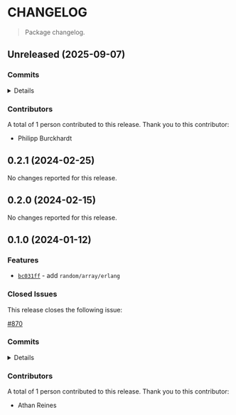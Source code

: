 # CHANGELOG

> Package changelog.

<section class="release" id="unreleased">

## Unreleased (2025-09-07)

<section class="commits">

### Commits

<details>

-   [`0d7c7b1`](https://github.com/stdlib-js/stdlib/commit/0d7c7b148724969c79eef40805f7df7c5a61b32c) - **docs:** pass in proper argument in TSDoc example code for `random/array` packages _(by Philipp Burckhardt)_
-   [`54da286`](https://github.com/stdlib-js/stdlib/commit/54da28610f5ee6b2aa181addb1775d32f79043ee) - **test:** use .strictEqual() instead of .equal() and fix lint errors _(by Philipp Burckhardt)_

</details>

</section>

<!-- /.commits -->

<section class="contributors">

### Contributors

A total of 1 person contributed to this release. Thank you to this contributor:

-   Philipp Burckhardt

</section>

<!-- /.contributors -->

</section>

<!-- /.release -->

<section class="release" id="v0.2.1">

## 0.2.1 (2024-02-25)

No changes reported for this release.

</section>

<!-- /.release -->

<section class="release" id="v0.2.0">

## 0.2.0 (2024-02-15)

No changes reported for this release.

</section>

<!-- /.release -->

<section class="release" id="v0.1.0">

## 0.1.0 (2024-01-12)

<section class="features">

### Features

-   [`bc031ff`](https://github.com/stdlib-js/stdlib/commit/bc031ffeb9e8272b3f2300d196e6bb05a379842e) - add `random/array/erlang`

</section>

<!-- /.features -->

<section class="issues">

### Closed Issues

This release closes the following issue:

[#870](https://github.com/stdlib-js/stdlib/issues/870)

</section>

<!-- /.issues -->

<section class="commits">

### Commits

<details>

-   [`e99e4bc`](https://github.com/stdlib-js/stdlib/commit/e99e4bc77b1f24bf17daa3c4e38240e3ecf4f2ae) - **docs:** update related packages _(by Athan Reines)_
-   [`bc031ff`](https://github.com/stdlib-js/stdlib/commit/bc031ffeb9e8272b3f2300d196e6bb05a379842e) - **feat:** add `random/array/erlang` _(by Athan Reines)_

</details>

</section>

<!-- /.commits -->

<section class="contributors">

### Contributors

A total of 1 person contributed to this release. Thank you to this contributor:

-   Athan Reines

</section>

<!-- /.contributors -->

</section>

<!-- /.release -->

